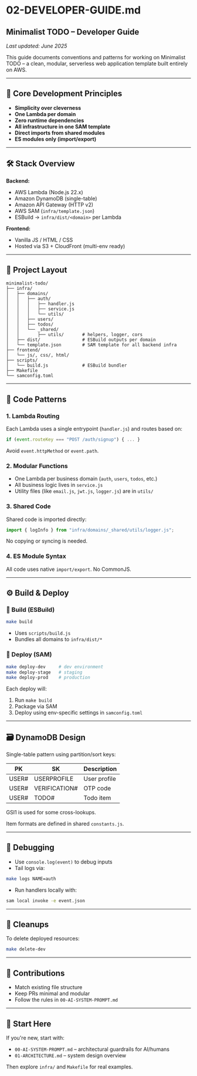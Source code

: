 # 02-DEVELOPER-GUIDE.md

## Minimalist TODO – Developer Guide

_Last updated: June 2025_

This guide documents conventions and patterns for working on Minimalist TODO – a clean, modular, serverless web application template built entirely on AWS.

---

## 🧠 Core Development Principles

- **Simplicity over cleverness**
- **One Lambda per domain**
- **Zero runtime dependencies**
- **All infrastructure in one SAM template**
- **Direct imports from shared modules**
- **ES modules only (import/export)**

---

## 🛠 Stack Overview

**Backend:**

- AWS Lambda (Node.js 22.x)
- Amazon DynamoDB (single-table)
- Amazon API Gateway (HTTP v2)
- AWS SAM (`infra/template.json`)
- ESBuild → `infra/dist/<domain>` per Lambda

**Frontend:**

- Vanilla JS / HTML / CSS
- Hosted via S3 + CloudFront (multi-env ready)

---

## 📁 Project Layout

```
minimalist-todo/
├── infra/
│   ├── domains/
│   │   ├── auth/
│   │   │   ├── handler.js
│   │   │   ├── service.js
│   │   │   └── utils/
│   │   ├── users/
│   │   ├── todos/
│   │   └── _shared/
│   │       ├── utils/       # helpers, logger, cors
│   ├── dist/                # ESBuild outputs per domain
│   └── template.json        # SAM template for all backend infra
├── frontend/
│   └── js/, css/, html/
├── scripts/
│   └── build.js             # ESBuild bundler
├── Makefile
└── samconfig.toml
```

---

## 🔁 Code Patterns

### 1. Lambda Routing

Each Lambda uses a single entrypoint (`handler.js`) and routes based on:

```js
if (event.routeKey === "POST /auth/signup") { ... }
```

Avoid `event.httpMethod` or `event.path`.

### 2. Modular Functions

- One Lambda per business domain (`auth`, `users`, `todos`, etc.)
- All business logic lives in `service.js`
- Utility files (like `email.js`, `jwt.js`, `logger.js`) are in `utils/`

### 3. Shared Code

Shared code is imported directly:

```js
import { logInfo } from "infra/domains/_shared/utils/logger.js";
```

No copying or syncing is needed.

### 4. ES Module Syntax

All code uses native `import/export`. No CommonJS.

---

## ⚙️ Build & Deploy

### 🔨 Build (ESBuild)

```bash
make build
```

- Uses `scripts/build.js`
- Bundles all domains to `infra/dist/*`

### 🚀 Deploy (SAM)

```bash
make deploy-dev     # dev environment
make deploy-stage   # staging
make deploy-prod    # production
```

Each deploy will:

1. Run `make build`
2. Package via SAM
3. Deploy using env-specific settings in `samconfig.toml`

---

## 🗃️ DynamoDB Design

Single-table pattern using partition/sort keys:

| PK           | SK                  | Description  |
| ------------ | ------------------- | ------------ |
| USER#<email> | USERPROFILE         | User profile |
| USER#<email> | VERIFICATION#<ulid> | OTP code     |
| USER#<email> | TODO#<ulid>         | Todo item    |

GSI1 is used for some cross-lookups.

Item formats are defined in shared `constants.js`.

---

## 🧪 Debugging

- Use `console.log(event)` to debug inputs
- Tail logs via:

```bash
make logs NAME=auth
```

- Run handlers locally with:

```bash
sam local invoke -e event.json
```

---

## 🧼 Cleanups

To delete deployed resources:

```bash
make delete-dev
```

---

## 📌 Contributions

- Match existing file structure
- Keep PRs minimal and modular
- Follow the rules in `00-AI-SYSTEM-PROMPT.md`

---

## 🧭 Start Here

If you're new, start with:

- `00-AI-SYSTEM-PROMPT.md` – architectural guardrails for AI/humans
- `01-ARCHITECTURE.md` – system design overview

Then explore `infra/` and `Makefile` for real examples.

